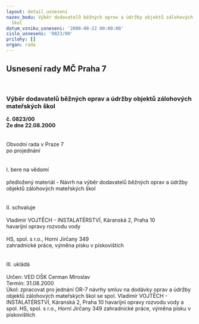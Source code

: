 ```yaml
---
layout: detail_usneseni
nazev_bodu: Výběr dodavatelů běžných oprav a údržby objektů zálohových mateřských
  škol
datum_vzniku_usneseni: '2000-08-22 00:00:00'
cislo_usneseni: '0823/00'
prilohy: []
organ: rada
---
```

<div id="ucUsn_pList" class="usn">
	<span><h2>Usnesení rady MČ Praha 7 </h2>
<br></span><div class="standBody">
<span><h3>Výběr dodavatelů běžných oprav a údržby objektů zálohových mateřských škol</h3></span><div class="center">
		<strong>č. 0823/00</strong><br>
	</div>
<div class="center">
		<strong>Ze dne 22.08.2000</strong><br><br>
	</div>     <br>Obvodní rada v Praze 7<br>po projednání<br><br><br>I.	bere na vědomí<br><br> předložený materiál - Návrh na výběr dodavatelů běžných oprav a údržby objektů zálohových mateřských škol<br><br><br>II.	schvaluje <br><br>Vladimír  VOJTĚCH - INSTALATÉRSTVÍ, Káranská 2, Praha 10<br>havarijní opravy rozvodu vody<br><br>HS, spol. s r.o., Horní Jirčany 349<br>zahradnické práce, výměna písku v pískovištích<br><br><br>III.	ukládá <br><br> Určen:	     	VED OŠK Cerman Miroslav<br>Termín: 31.08.2000<br>Úkol:	zpracovat pro jednání OR-7 návrhy smluv na dodávky oprav a údržby objektů zálohových mateřských škol se spol. Vladimír  VOJTĚCH - INSTALATÉRSTVÍ, Káranská 2, Praha 10 havarijní opravy rozvodu vody a spol. HS, spol. s r.o., Horní Jirčany 349 zahradnické práce, výměna písku v pískovištích<br>  </div>
</div>